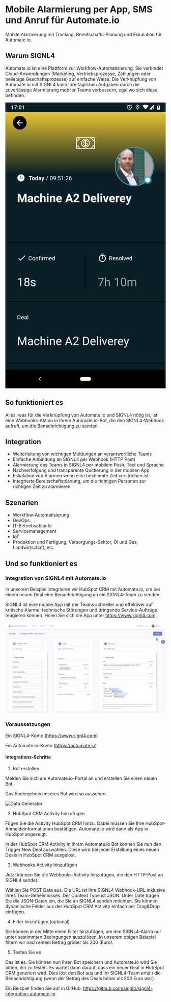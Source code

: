 # Mobile Alarmierung per App, SMS und Anruf für Automate.io

Mobile Alarmierung mit Tracking, Bereitschafts-Planung und Eskalation für Automate.io.

## Warum SIGNL4

Automate.io ist eine Plattform zur Workflow-Automatisierung. Sie verbindet Cloud-Anwendungen (Marketing, Vertriebsprozesse, Zahlungen oder beliebige Geschäftsprozesse) auf einfache Weise. Die Verknüpfung von Automate.io mit SIGNL4 kann Ihre täglichen Aufgaben durch die zuverlässige Alarmierung mobiler Teams verbessern, egal wo sich diese befinden.

![SIGNL4](automate-io-signl4.png)

## So funktioniert es

Alles, was für die Verknüpfung von Automate.io und SIGNL4 nötig ist, ist eine Webhooks-Aktion in Ihrem Automate.io-Bot, die den SIGNL4-Webhook aufruft, um die Benachrichtigung zu senden.

## Integration

- Weiterleitung von wichtigen Meldungen an verantwortliche Teams
- Einfache Anbindung an SIGNL4 per Webhook (HTTP Post)
- Alarmierung des Teams in SIGNL4 per mobilem Push, Text und Sprache
- Nachverfolgung und transparente Quittierung in der mobilen App
- Eskalation von Alarmen wenn eine bestimmte Zeit verstrichen ist
- Integrierte Bereitschaftsplanung, um die richtigen Personen zur richtigen Zeit zu alarmieren

## Szenarien

- Workflow-Automatisierung
- DevOps
- IT-Betriebsabläufe
- Servicemanagement
- IoT
- Produktion und Fertigung, Versorgungs-Sektor, Öl und Gas, Landwirtschaft, etc.

## Und so funktioniert es

### Integration von SIGNL4 mit Automate.io

In unserem Beispiel integrieren wir HubSpot CRM mit Automate.io, um bei einem neuen Deal eine Benachrichtigung an ein SIGNL4-Team zu senden.

SIGNL4 ist eine mobile App mit der Teams schneller und effektiver auf kritische Alarme, technische Störungen und dringende Service-Aufträge reagieren können. Holen Sie sich die App unter https://www.signl4.com.

![Automate.io Bot](automate-io-bot.png)

### Voraussetzungen

Ein SIGNL4-Konto (https://www.signl4.com)

Ein Automate.io-Konto (https://automate.io)

#### Integrations-Schritte

1. Bot erstellen  

Melden Sie sich am Automate.io-Portal an und erstellen Sie einen neuen Bot.

Das Endergebnis unseres Bot wird so aussehen.

![Data Generator](crosser-data-generator.png)

2. HubSpot CRM Activity hinzufügen  

Fügen Sie die Activity HubSpot CRM hinzu. Dabei müssen Sie Ihre HubSpot-Anmeldeinformationen bestätigen. Automate.io wird dann als App in HubSpot angezeigt.

In der HubSpot CRM Activity in Ihrem Automate.io Bot können Sie nun den Trigger New Deal auswählen. Diese wird bei jeder Erstellung eines neuen Deals in HubSpot CRM ausgelöst.

3. Webhooks Activity hinzufügen  

Jetzt können Sie die Webhooks-Activity hinzufügen, die den HTTP-Post an SIGNL4 sendet.

Wählen Sie POST Data aus. Die URL ist Ihre SIGNL4 Webhook-URL inklusive Ihres Team-Geheimnisses. Der Content Type ist JSON. Unter Date tragen Sie die JSON-Daten ein, die Sie an SIGNL4 senden möchten. Sie können dynamische Felder aus der HubSpot CRM Activity einfach per Drag&Drop einfügen.

4. Filter hinzufügen (optional)  

Sie können in der Mitte einen Filter hinzufügen, um den SIGNL4-Alarm nur unter bestimmten Bedingungen auszulösen. In unserem obigen Beispiel filtern wir nach einem Betrag größer als 200 (Euro).

5. Testen Sie es

Das ist es. Sie können nun Ihren Bot speichern und Automate.io wird Sie bitten, ihn zu testen. Es wartet dann darauf, dass ein neuer Deal in HubSpot CRM generiert wird. Dies löst den Bot aus und Ihr SIGNL4-Team erhält die Benachrichtigung (wenn der Betrag des Deals höher als 200 Euro war).

Ein Beispiel finden Sie auf in GitHub:
https://github.com/signl4/signl4-integration-automate-ip
